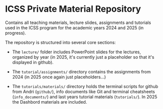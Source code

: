 # ICSS Private Material Repository

Contains all teaching materials, lecture slides, assignments and tutorials used in the ICSS program for the academic years 2024 and 2025 (in progress).

The repository is structured into several core sections:

- The `lecture/` folder includes PowerPoint slides for the lectures, organized by year (in 2025, it's currently just a placeholder so that it's displayed in github). 

- The `tutorial/assignments/` directory contains the assignments from 2024 (in 2025 once again just placeholders...)

- The `tutorials/materials/` directory holds the terminal scripts for github from Andri (`github/`), info documents like Git and terminal cheatsheets (`info_documents/`) and last years tutorial materials (`tutorials/`). In 2025 the Dashbord materials are included.

